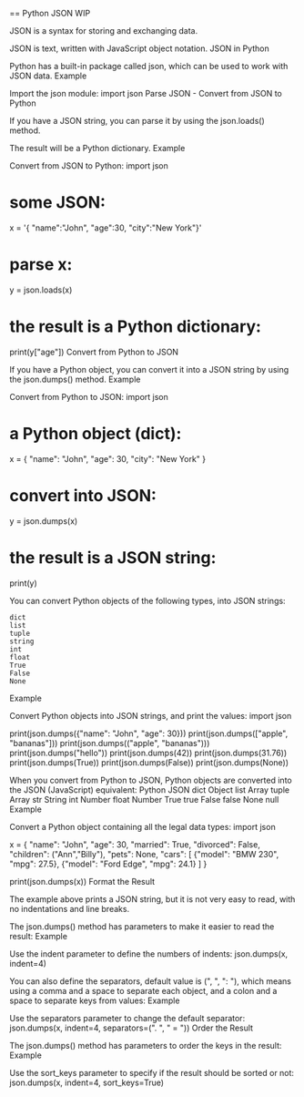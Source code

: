 == Python JSON WIP

JSON is a syntax for storing and exchanging data.

JSON is text, written with JavaScript object notation.
JSON in Python

Python has a built-in package called json, which can be used to work with JSON data.
Example

Import the json module:
import json
Parse JSON - Convert from JSON to Python

If you have a JSON string, you can parse it by using the json.loads() method.

The result will be a Python dictionary.
Example

Convert from JSON to Python:
import json

# some JSON:
x =  '{ "name":"John", "age":30, "city":"New York"}'
<!--ID: 1639528995638-->


# parse x:
y = json.loads(x)

# the result is a Python dictionary:
print(y["age"])
Convert from Python to JSON

If you have a Python object, you can convert it into a JSON string by using the json.dumps() method.
Example

Convert from Python to JSON:
import json

# a Python object (dict):
x = {
  "name": "John",
  "age": 30,
  "city": "New York"
}

# convert into JSON:
y = json.dumps(x)

# the result is a JSON string:
print(y)

You can convert Python objects of the following types, into JSON strings:

    dict
    list
    tuple
    string
    int
    float
    True
    False
    None

Example

Convert Python objects into JSON strings, and print the values:
import json

print(json.dumps({"name": "John", "age": 30}))
print(json.dumps(["apple", "bananas"]))
print(json.dumps(("apple", "bananas")))
print(json.dumps("hello"))
print(json.dumps(42))
print(json.dumps(31.76))
print(json.dumps(True))
print(json.dumps(False))
print(json.dumps(None))
<!--ID: 1639528995660-->


When you convert from Python to JSON, Python objects are converted into the JSON (JavaScript) equivalent:
Python 	JSON
dict 	Object
list 	Array
tuple 	Array
str 	String
int 	Number
float 	Number
True 	true
False 	false
None 	null
Example

Convert a Python object containing all the legal data types:
import json

x = {
  "name": "John",
  "age": 30,
  "married": True,
  "divorced": False,
  "children": ("Ann","Billy"),
  "pets": None,
  "cars": [
    {"model": "BMW 230", "mpg": 27.5},
    {"model": "Ford Edge", "mpg": 24.1}
  ]
}
<!--ID: 1639528995682-->


print(json.dumps(x))
Format the Result

The example above prints a JSON string, but it is not very easy to read, with no indentations and line breaks.

The json.dumps() method has parameters to make it easier to read the result:
Example

Use the indent parameter to define the numbers of indents:
json.dumps(x, indent=4)

You can also define the separators, default value is (", ", ": "), which means using a comma and a space to separate each object, and a colon and a space to separate keys from values:
Example

Use the separators parameter to change the default separator:
json.dumps(x, indent=4, separators=(". ", " = "))
Order the Result

The json.dumps() method has parameters to order the keys in the result:
Example

Use the sort_keys parameter to specify if the result should be sorted or not:
json.dumps(x, indent=4, sort_keys=True)



